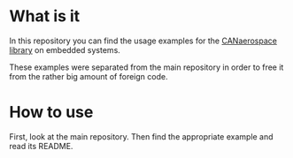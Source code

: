 # What is it
In this repository you can find the usage examples for the [CANaerospace library][1] on embedded systems.

These examples were separated from the main repository in order to free it from the rather big amount of foreign code.

# How to use
First, look at the main repository. Then find the appropriate example and read its README.

[1]: https://bitbucket.org/pavel_kirienko/canaerospace
